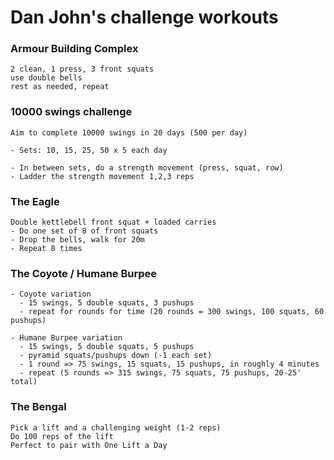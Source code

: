 # Dan John's challenge workouts

### Armour Building Complex
```
2 clean, 1 press, 3 front squats
use double bells
rest as needed, repeat
```

### 10000 swings challenge
```
Aim to complete 10000 swings in 20 days (500 per day)

- Sets: 10, 15, 25, 50 x 5 each day

- In between sets, do a strength movement (press, squat, row)
- Ladder the strength movement 1,2,3 reps
```

### The Eagle
```
Double kettlebell front squat + loaded carries
- Do one set of 8 of front squats
- Drop the bells, walk for 20m
- Repeat 8 times
```

### The Coyote / Humane Burpee
```
- Coyote variation
  - 15 swings, 5 double squats, 3 pushups
  - repeat for rounds for time (20 rounds = 300 swings, 100 squats, 60 pushups)

- Humane Burpee variation
  - 15 swings, 5 double squats, 5 pushups
  - pyramid squats/pushups down (-1 each set)
  - 1 round => 75 swings, 15 squats, 15 pushups, in roughly 4 minutes
  - repeat (5 rounds => 315 swings, 75 squats, 75 pushups, 20-25' total)
```

### The Bengal
```
Pick a lift and a challenging weight (1-2 reps)
Do 100 reps of the lift
Perfect to pair with One Lift a Day
```



